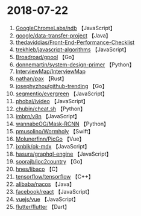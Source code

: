 # 2018-07-22

1. [GoogleChromeLabs/ndb](https://github.com/GoogleChromeLabs/ndb) 【JavaScript】
2. [google/data-transfer-project](https://github.com/google/data-transfer-project) 【Java】
3. [thedaviddias/Front-End-Performance-Checklist](https://github.com/thedaviddias/Front-End-Performance-Checklist) 
4. [trekhleb/javascript-algorithms](https://github.com/trekhleb/javascript-algorithms) 【JavaScript】
5. [Broadroad/gpool](https://github.com/Broadroad/gpool) 【Go】
6. [donnemartin/system-design-primer](https://github.com/donnemartin/system-design-primer) 【Python】
7. [InterviewMap/InterviewMap](https://github.com/InterviewMap/InterviewMap) 
8. [nathan/pax](https://github.com/nathan/pax) 【Rust】
9. [josephyzhou/github-trending](https://github.com/josephyzhou/github-trending) 【Go】
10. [segmentio/evergreen](https://github.com/segmentio/evergreen) 【JavaScript】
11. [phobal/ivideo](https://github.com/phobal/ivideo) 【JavaScript】
12. [chubin/cheat.sh](https://github.com/chubin/cheat.sh) 【Python】
13. [imbrn/v8n](https://github.com/imbrn/v8n) 【JavaScript】
14. [wannabeOG/Mask-RCNN](https://github.com/wannabeOG/Mask-RCNN) 【Python】
15. [pmusolino/Wormholy](https://github.com/pmusolino/Wormholy) 【Swift】
16. [Molunerfinn/PicGo](https://github.com/Molunerfinn/PicGo) 【Vue】
17. [jxnblk/ok-mdx](https://github.com/jxnblk/ok-mdx) 【JavaScript】
18. [hasura/graphql-engine](https://github.com/hasura/graphql-engine) 【JavaScript】
19. [soorajb/loc2country](https://github.com/soorajb/loc2country) 【Go】
20. [hnes/libaco](https://github.com/hnes/libaco) 【C】
21. [tensorflow/tensorflow](https://github.com/tensorflow/tensorflow) 【C++】
22. [alibaba/nacos](https://github.com/alibaba/nacos) 【Java】
23. [facebook/react](https://github.com/facebook/react) 【JavaScript】
24. [vuejs/vue](https://github.com/vuejs/vue) 【JavaScript】
25. [flutter/flutter](https://github.com/flutter/flutter) 【Dart】
